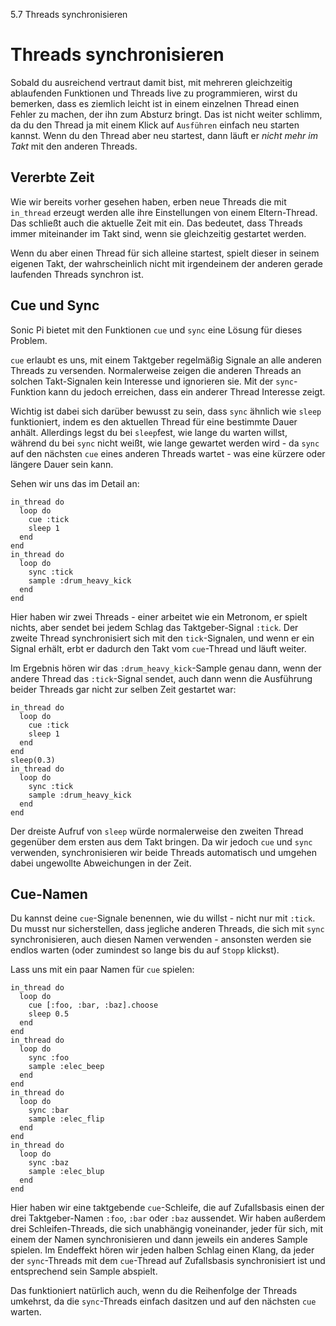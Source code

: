 5.7 Threads synchronisieren

# Threads synchronisieren

Sobald du ausreichend vertraut damit bist, mit mehreren gleichzeitig ablaufenden Funktionen und Threads live zu programmieren, wirst du bemerken, dass es ziemlich leicht ist in einem einzelnen Thread einen Fehler zu machen, der ihn zum Absturz bringt. Das ist nicht weiter schlimm, da du den Thread ja mit einem Klick auf `Ausführen` einfach neu starten kannst. Wenn du den Thread aber neu startest, dann läuft er *nicht mehr im Takt* mit den anderen Threads.

## Vererbte Zeit

Wie wir bereits vorher gesehen haben, erben neue Threads die mit `in_thread` erzeugt werden alle ihre Einstellungen von einem Eltern-Thread. Das schließt auch die aktuelle Zeit mit ein. Das bedeutet, dass Threads immer miteinander im Takt sind, wenn sie gleichzeitig gestartet werden.

Wenn du aber einen Thread für sich alleine startest, spielt dieser in seinem eigenen Takt, der wahrscheinlich nicht mit irgendeinem der anderen gerade laufenden Threads synchron ist.

## Cue und Sync

Sonic Pi bietet mit den Funktionen `cue` und `sync` eine Lösung für dieses Problem.

`cue` erlaubt es uns, mit einem Taktgeber regelmäßig Signale an alle anderen Threads zu versenden. Normalerweise zeigen die anderen Threads an solchen Takt-Signalen kein Interesse und ignorieren sie. Mit der `sync`-Funktion kann du jedoch erreichen, dass ein anderer Thread Interesse zeigt.

Wichtig ist dabei sich darüber bewusst zu sein, dass `sync` ähnlich wie `sleep` funktioniert, indem es den aktuellen Thread für eine bestimmte Dauer anhält. Allerdings legst du bei `sleep`fest, wie lange du warten willst, während du bei `sync` nicht weißt, wie lange gewartet werden wird - da `sync` auf den nächsten `cue` eines anderen Threads wartet - was eine kürzere oder längere Dauer sein kann.

Sehen wir uns das im Detail an:

```
in_thread do
  loop do
    cue :tick
    sleep 1
  end
end
in_thread do
  loop do
    sync :tick
    sample :drum_heavy_kick
  end
end
```

Hier haben wir zwei Threads - einer arbeitet wie ein Metronom, er spielt nichts, aber sendet bei jedem Schlag das Taktgeber-Signal `:tick`. Der zweite Thread synchronisiert sich mit den `tick`-Signalen, und wenn er ein Signal erhält, erbt er dadurch den Takt vom `cue`-Thread und läuft weiter.

Im Ergebnis hören wir das `:drum_heavy_kick`-Sample genau dann, wenn der andere Thread das `:tick`-Signal sendet, auch dann wenn die Ausführung beider Threads gar nicht zur selben Zeit gestartet war:

```
in_thread do
  loop do
    cue :tick
    sleep 1
  end
end
sleep(0.3)
in_thread do
  loop do
    sync :tick
    sample :drum_heavy_kick
  end
end
```

Der dreiste Aufruf von `sleep` würde normalerweise den zweiten Thread gegenüber dem ersten aus dem Takt bringen. Da wir jedoch `cue` und `sync` verwenden, synchronisieren wir beide Threads automatisch und umgehen dabei ungewollte Abweichungen in der Zeit.

## Cue-Namen

Du kannst deine `cue`-Signale benennen, wie du willst - nicht nur mit `:tick`. Du musst nur sicherstellen, dass jegliche anderen Threads, die sich mit `sync` synchronisieren, auch diesen Namen verwenden - ansonsten werden sie endlos warten (oder zumindest so lange bis du auf `Stopp` klickst).

Lass uns mit ein paar Namen für `cue` spielen:

```
in_thread do
  loop do 
    cue [:foo, :bar, :baz].choose
    sleep 0.5
  end
end
in_thread do
  loop do 
    sync :foo 
    sample :elec_beep
  end
end
in_thread do
  loop do
    sync :bar
    sample :elec_flip
  end
end
in_thread do
  loop do
    sync :baz
    sample :elec_blup
  end
end
```

Hier haben wir eine taktgebende `cue`-Schleife, die auf Zufallsbasis einen der drei Taktgeber-Namen `:foo`, `:bar` oder `:baz` aussendet. Wir haben außerdem drei Schleifen-Threads, die sich unabhängig voneinander, jeder für sich, mit einem der Namen synchronisieren und dann jeweils ein anderes Sample spielen. Im Endeffekt hören wir jeden halben Schlag einen Klang, da jeder der `sync`-Threads mit dem `cue`-Thread auf Zufallsbasis synchronisiert ist und entsprechend sein Sample abspielt.

Das funktioniert natürlich auch, wenn du die Reihenfolge der Threads umkehrst, da die `sync`-Threads einfach dasitzen und auf den nächsten `cue` warten.
